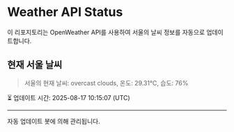 
# Weather API Status

이 리포지토리는 OpenWeather API를 사용하여 서울의 날씨 정보를 자동으로 업데이트합니다.

## 현재 서울 날씨
> 서울의 현재 날씨: overcast clouds, 온도: 29.31°C, 습도: 76%

⏳ 업데이트 시간: 2025-08-17 10:15:07 (UTC)

---
자동 업데이트 봇에 의해 관리됩니다.

